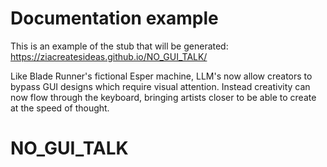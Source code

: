 # Documentation example

This is an example of the stub that will be generated:
https://ziacreatesideas.github.io/NO_GUI_TALK/

Like Blade Runner's fictional Esper machine, LLM's now allow creators to bypass GUI designs which require visual attention. Instead creativity can now flow through the keyboard, bringing artists closer to be able to create at the speed of thought. 

# NO_GUI_TALK
